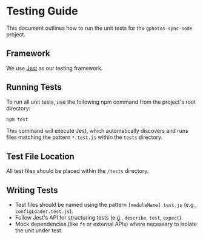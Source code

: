 # Testing Guide

This document outlines how to run the unit tests for the `gphotos-sync-node` project.

## Framework

We use [Jest](https://jestjs.io/) as our testing framework.

## Running Tests

To run all unit tests, use the following npm command from the project's root directory:

```bash
npm test
```

This command will execute Jest, which automatically discovers and runs files matching the pattern `*.test.js` within the `tests` directory.

## Test File Location

All test files should be placed within the `/tests` directory.

## Writing Tests

- Test files should be named using the pattern `[moduleName].test.js` (e.g., `configLoader.test.js`).
- Follow Jest's API for structuring tests (e.g., `describe`, `test`, `expect`).
- Mock dependencies (like `fs` or external APIs) where necessary to isolate the unit under test. 